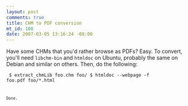 ```yaml
--- 
layout: post
comments: true
title: CHM to PDF conversion
mt_id: 100
date: 2007-03-05 13:16:24 -08:00
---
```

Have some CHMs that you'd rather browse as PDFs?  Easy.  To convert, you'll need `libchm-bin` and `htmldoc` on Ubuntu, probably the same on Debian and similar on others.  Then, do the following:

<code><pre>
$ extract_chmLib foo.chm foo/
$ htmldoc --webpage -f foo.pdf foo/*.html
</pre><code>

Done.
